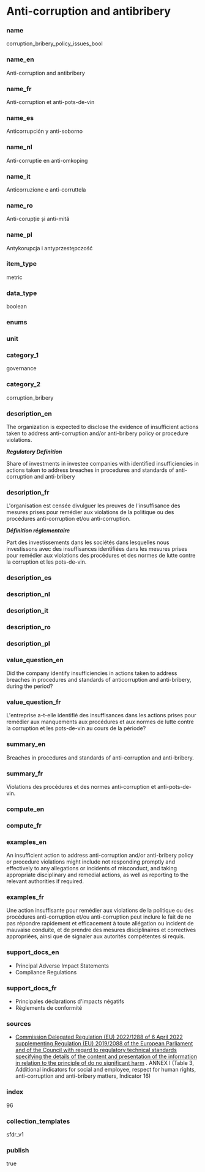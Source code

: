 # Anti-corruption and antibribery

### name

corruption_bribery_policy_issues_bool

### name_en

Anti-corruption and antibribery

### name_fr

Anti-corruption et anti-pots-de-vin

### name_es

Anticorrupción y anti-soborno

### name_nl

Anti-corruptie en anti-omkoping

### name_it

Anticorruzione e anti-corruttela

### name_ro

Anti-corupție și anti-mită

### name_pl

Antykorupcja i antyprzestępczość

### item_type

metric

### data_type

boolean

### enums



### unit



### category_1

governance

### category_2

corruption_bribery

### description_en

The organization is expected to disclose the evidence of insufficient actions taken to address
anti-corruption and/or anti-bribery policy or procedure violations.

***Regulatory Definition***

Share of investments in investee companies with identified insufficiencies in actions taken to
address breaches in procedures and standards of anti-corruption and anti-bribery 

### description_fr

L'organisation est censée divulguer les preuves de l'insuffisance des mesures prises pour remédier
aux violations de la politique ou des procédures anti-corruption et/ou anti-corruption.

***Définition réglementaire***

Part des investissements dans les sociétés dans lesquelles nous investissons avec des
insuffisances identifiées dans les mesures prises pour remédier aux violations des procédures
et des normes de lutte contre la corruption et les pots-de-vin.

### description_es

### description_nl

### description_it

### description_ro

### description_pl


### value_question_en

Did the company identify insufficiencies in actions taken to
address breaches in procedures and standards of anticorruption and anti-bribery, during the
period?

### value_question_fr

L'entreprise a-t-elle identifié des insuffisances dans les actions
prises pour remédier aux manquements aux procédures et aux normes de lutte contre la
corruption et les pots-de-vin au cours de la période?

### summary_en

Breaches in procedures and standards of anti-corruption and anti-bribery.

### summary_fr

Violations des procédures et des normes anti-corruption et anti-pots-de-vin.

### compute_en



### compute_fr



### examples_en

An insufficient action to address anti-corruption and/or anti-bribery policy or procedure
violations might include not responding promptly and effectively to any allegations or incidents
of misconduct, and taking appropriate disciplinary and remedial actions, as well as reporting to
the relevant authorities if required.

### examples_fr

Une action insuffisante pour remédier aux violations de la politique ou des procédures
anti-corruption et/ou anti-corruption peut inclure le fait de ne pas répondre rapidement et
efficacement à toute allégation ou incident de mauvaise conduite, et de prendre des mesures
disciplinaires et correctives appropriées, ainsi que de signaler aux autorités compétentes si
requis.

### support_docs_en

- Principal Adverse Impact Statements
- Compliance Regulations

### support_docs_fr

- Principales déclarations d'impacts négatifs
- Règlements de conformité

### sources

- [Commission Delegated Regulation (EU) 2022/1288 of 6 April 2022 supplementing Regulation
(EU) 2019/2088 of the European Parliament and of the Council with regard to regulatory technical
standards specifying the details of the content and presentation of the information in relation
to the principle of do no significant harm](https://eur-lex.europa.eu/eli/reg_del/2022/1288/oj)
. ANNEX I (Table 3, Additional indicators for social
and employee, respect for human rights, anti-corruption and anti-bribery matters, Indicator 16)
            
### index

96

### collection_templates

sfdr_v1

### publish

true

